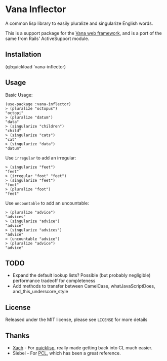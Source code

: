 Vana Inflector
========

A common lisp library to easily pluralize and singularize English words.

This is a support package for the [Vana web framework][1], and is a port of the same from Rails' ActiveSupport module.


Installation
------------------

(ql:quickload 'vana-inflector)

Usage
-----------
Basic Usage:

    (use-package :vana-inflector)
    > (pluralize "octopus") 
    "octopi"
    > (pluralize "datum")
    "data"
    > (singularize "children")
    "child"
    > (singularize "cats")
    "cat"
    > (singularize "data")
    "datum"

Use `irregular` to add an irregular:

    > (singularize "feet")
    "feet"
    > (irregular "foot" "feet")
    > (singularize "feet")
    "foot"
    > (pluralize "foot")
    "feet"

Use `uncountable` to add an uncountable:

    > (pluralize "advice")
    "advices"
    > (singularize "advice")
    "advice"
    > (singularize "advices")
    "advice"
    > (uncountable "advice")
    > (pluralize "advice")
    "advice"

TODO
-------
 * Expand the default lookup lists? Possible (but probably negligible) performance tradeoff for completeness
 * Add methods to transfer between CamelCase, whatJavaScriptDoes, and_this_underscore_style

License
---------------

Released under the MIT license, please see `LICENSE` for more details

Thanks
-------------

  - [Xach][2] - For [quicklisp][3], really made getting back into CL much easier.
  - Siebel - For [PCL][4], which has been a great reference.


  [1]: https://github.com/sgrove/vana
  [2]: http://xach.livejournal.com/
  [3]: http://www.quicklisp.org/
  [4]: http://gigamonkeys.com/book/
